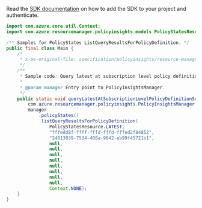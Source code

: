 Read the [SDK documentation](https://github.com/Azure/azure-sdk-for-java/blob/azure-resourcemanager-policyinsights_1.0.0-beta.2/sdk/policyinsights/azure-resourcemanager-policyinsights/README.md) on how to add the SDK to your project and authenticate.

```java
import com.azure.core.util.Context;
import com.azure.resourcemanager.policyinsights.models.PolicyStatesResource;

/** Samples for PolicyStates ListQueryResultsForPolicyDefinition. */
public final class Main {
    /*
     * x-ms-original-file: specification/policyinsights/resource-manager/Microsoft.PolicyInsights/stable/2019-10-01/examples/PolicyStates_QuerySubscriptionLevelPolicyDefinitionScope.json
     */
    /**
     * Sample code: Query latest at subscription level policy definition scope.
     *
     * @param manager Entry point to PolicyInsightsManager.
     */
    public static void queryLatestAtSubscriptionLevelPolicyDefinitionScope(
        com.azure.resourcemanager.policyinsights.PolicyInsightsManager manager) {
        manager
            .policyStates()
            .listQueryResultsForPolicyDefinition(
                PolicyStatesResource.LATEST,
                "fffedd8f-ffff-fffd-fffd-fffed2f84852",
                "24813039-7534-408a-9842-eb99f45721b1",
                null,
                null,
                null,
                null,
                null,
                null,
                null,
                null,
                Context.NONE);
    }
}
```
